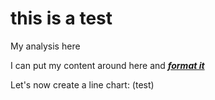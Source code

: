# this is a test



My analysis here

<FlatUiTable url="https://raw.githubusercontent.com/datasets/oil-prices/main/data/wti-year.csv" />





I can put my content around here and ***<u>format it</u>***

<FlatUiTable url="https://raw.githubusercontent.com/datasets/oil-prices/main/data/wti-year.csv" />

Let's now create a line chart: (test)

<LineChart data="https://raw.githubusercontent.com/datasets/oil-prices/main/data/wti-year.csv" xAxis="Date" yAxis="Price" />